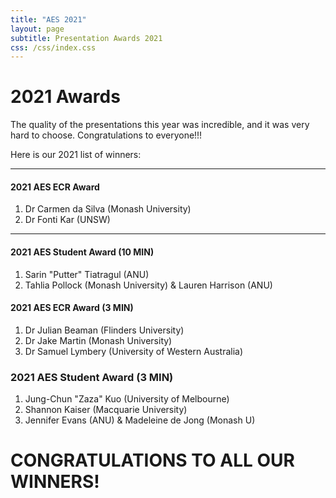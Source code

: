 ```yaml
---
title: "AES 2021"
layout: page
subtitle: Presentation Awards 2021
css: /css/index.css
---
```

  
# 2021 Awards

The quality of the presentations this year was incredible, and it was very hard to choose. Congratulations to everyone!!!  

Here is our 2021 list of winners:

****

#### 2021 AES ECR Award 

1. Dr Carmen da Silva (Monash University)
2. Dr Fonti Kar (UNSW)

****

#### 2021 AES Student Award (10 MIN)

1. Sarin "Putter" Tiatragul (ANU)
2. Tahlia Pollock (Monash University) & Lauren Harrison (ANU)

#### 2021 AES ECR Award (3 MIN)

1. Dr Julian Beaman (Flinders University)
2. Dr Jake Martin (Monash University)
3. Dr Samuel Lymbery (University of Western Australia)

### 2021 AES Student Award (3 MIN)

1. Jung-Chun "Zaza" Kuo (University of Melbourne)
2. Shannon Kaiser (Macquarie University)
3. Jennifer Evans (ANU) & Madeleine de Jong (Monash U)

# **CONGRATULATIONS TO ALL OUR WINNERS!**



